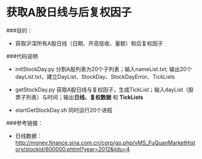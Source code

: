 # 获取A股日线与后复权因子

###目的：

* 获取沪深所有A股日线（日期、开高低收、量额）和后复权因子

###代码说明

* initStockDay.py 分割A股列表为20个子列表；输入nameList.txt; 输出20个dayList.txt，建立DayList、StockDay、StockDayError、TickLists

* getStockDay.py 获取A股日线与复权因子，生成TickList；输入dayList（股票子列表）与时间；输出**日线、复权数据** 和 **TickLists**

* startGetStockDay.sh 同时运行20个进程

###参考链接：

* 日线数据：<http://money.finance.sina.com.cn/corp/go.php/vMS_FuQuanMarketHistory/stockid/600000.phtml?year=2012&jidu=4>

